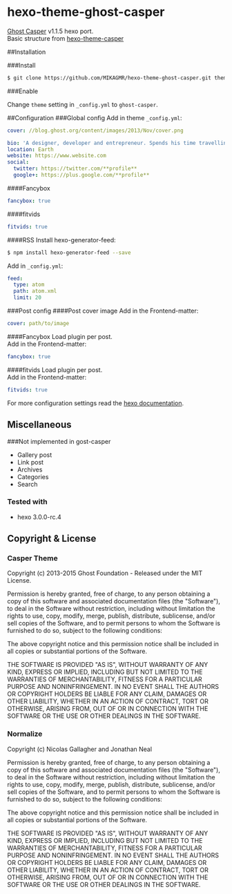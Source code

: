 # hexo-theme-ghost-casper
[Ghost Casper](https://github.com/TryGhost/Casper) v1.1.5 hexo port.  
Basic structure from [hexo-theme-casper](https://github.com/kywk/hexo-theme-casper)

##Installation

###Install

``` bash
$ git clone https://github.com/MIKAGMR/hexo-theme-ghost-casper.git themes/ghost-casper
```

###Enable

Change `theme` setting in `_config.yml` to `ghost-casper`.

##Configuration
###Global config
Add in theme `_config.yml`:

``` yml
cover: //blog.ghost.org/content/images/2013/Nov/cover.png

bio: 'A designer, developer and entrepreneur. Spends his time travelling the world with a bag of kites. Likes journalism and publishing platforms.'
location: Earth
website: https://www.website.com
social:
  twitter: https://twitter.com/**profile**
  google+: https://plus.google.com/**profile**
```
####Fancybox
``` yml
fancybox: true
```

####fitvids
``` yml
fitvids: true
```

####RSS
Install hexo-generator-feed:

``` bash
$ npm install hexo-generator-feed --save
```

Add in `_config.yml`:

``` yml
feed:
  type: atom
  path: atom.xml
  limit: 20
```

###Post config
####Post cover image
Add in the Frontend-matter:
``` yml
cover: path/to/image
```

####Fancybox
Load plugin per post.  
Add in the Frontend-matter:
``` yml
fancybox: true
```

####fitvids
Load plugin per post.  
Add in the Frontend-matter:
``` yml
fitvids: true
```

For more configuration settings read the [hexo documentation](http://hexo.io/docs/configuration.html).

## Miscellaneous

###Not implemented in gost-casper
- Gallery post
- Link post
- Archives
- Categories
- Search

### Tested with
- hexo 3.0.0-rc.4

## Copyright & License

### Casper Theme
Copyright (c) 2013-2015 Ghost Foundation - Released under the MIT License.

Permission is hereby granted, free of charge, to any person obtaining a copy of this software and associated documentation files (the "Software"), to deal in the Software without restriction, including without limitation the rights to use, copy, modify, merge, publish, distribute, sublicense, and/or sell copies of the Software, and to permit persons to whom the Software is furnished to do so, subject to the following conditions:

The above copyright notice and this permission notice shall be included in all copies or substantial portions of the Software.

THE SOFTWARE IS PROVIDED "AS IS", WITHOUT WARRANTY OF ANY KIND, EXPRESS OR IMPLIED, INCLUDING BUT NOT LIMITED TO THE WARRANTIES OF MERCHANTABILITY, FITNESS FOR A PARTICULAR PURPOSE AND
NONINFRINGEMENT. IN NO EVENT SHALL THE AUTHORS OR COPYRIGHT HOLDERS BE LIABLE FOR ANY CLAIM, DAMAGES OR OTHER LIABILITY, WHETHER IN AN ACTION OF CONTRACT, TORT OR OTHERWISE, ARISING FROM, OUT OF OR IN CONNECTION WITH THE SOFTWARE OR THE USE OR OTHER DEALINGS IN THE SOFTWARE.

### Normalize

Copyright (c) Nicolas Gallagher and Jonathan Neal

Permission is hereby granted, free of charge, to any person obtaining a copy of
this software and associated documentation files (the "Software"), to deal in
the Software without restriction, including without limitation the rights to
use, copy, modify, merge, publish, distribute, sublicense, and/or sell copies
of the Software, and to permit persons to whom the Software is furnished to do
so, subject to the following conditions:

The above copyright notice and this permission notice shall be included in all
copies or substantial portions of the Software.

THE SOFTWARE IS PROVIDED "AS IS", WITHOUT WARRANTY OF ANY KIND, EXPRESS OR
IMPLIED, INCLUDING BUT NOT LIMITED TO THE WARRANTIES OF MERCHANTABILITY,
FITNESS FOR A PARTICULAR PURPOSE AND NONINFRINGEMENT. IN NO EVENT SHALL THE
AUTHORS OR COPYRIGHT HOLDERS BE LIABLE FOR ANY CLAIM, DAMAGES OR OTHER
LIABILITY, WHETHER IN AN ACTION OF CONTRACT, TORT OR OTHERWISE, ARISING FROM,
OUT OF OR IN CONNECTION WITH THE SOFTWARE OR THE USE OR OTHER DEALINGS IN THE
SOFTWARE.
